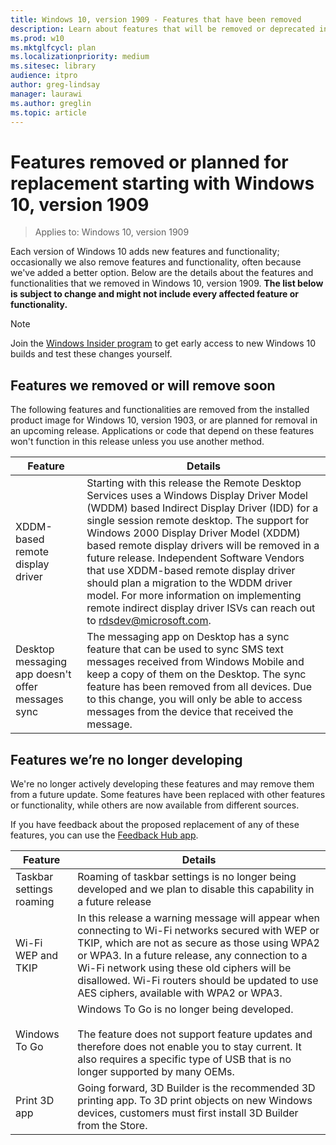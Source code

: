 ```yaml
---
title: Windows 10, version 1909 - Features that have been removed
description: Learn about features that will be removed or deprecated in Windows 10, version 1903, or a future release
ms.prod: w10
ms.mktglfcycl: plan
ms.localizationpriority: medium
ms.sitesec: library
audience: itpro
author: greg-lindsay
manager: laurawi
ms.author: greglin
ms.topic: article
---
```

# Features removed or planned for replacement starting with Windows 10, version 1909

> Applies to: Windows 10, version 1909

Each version of Windows 10 adds new features and functionality; occasionally we also remove features and functionality, often because we've added a better option. Below are the details about the features and functionalities that we removed in Windows 10, version 1909. **The list below is subject to change and might not include every affected feature or functionality.** 

> [!NOTE]
> Join the [Windows Insider program](https://insider.windows.com) to get early access to new Windows 10 builds and test these changes yourself.

## Features we removed or will remove soon

The following features and functionalities are removed from the installed product image for Windows 10, version 1903, or are planned for removal in an upcoming release. Applications or code that depend on these features won't function in this release unless you use another method.   


|                      Feature                      |                                                                                                                                                                                                                                                                                    Details                                                                                                                                                                                                                                                                                    |
|---------------------------------------------------|-------------------------------------------------------------------------------------------------------------------------------------------------------------------------------------------------------------------------------------------------------------------------------------------------------------------------------------------------------------------------------------------------------------------------------------------------------------------------------------------------------------------------------------------------------------------------------|
|         XDDM-based remote display driver          | Starting with this release the Remote Desktop Services uses a Windows Display Driver Model (WDDM) based Indirect Display Driver (IDD) for a single session remote desktop. The support for Windows 2000 Display Driver Model (XDDM) based remote display drivers will be removed in a future release. Independent Software Vendors that use XDDM-based remote display driver should plan a migration to the WDDM driver model. For more information on implementing remote indirect display driver ISVs can reach out to [rdsdev@microsoft.com](mailto:rdsdev@microsoft.com). |
| Desktop messaging app doesn't offer messages sync |                                                                                                                          The messaging app on Desktop has a sync feature that can be used to sync SMS text messages received from Windows Mobile and keep a copy of them on the Desktop. The sync feature has been removed from all devices. Due to this change, you will only be able to access messages from the device that received the message.                                                                                                                          |

## Features we’re no longer developing

We're no longer actively developing these features and may remove them from a future update. Some features have been replaced with other features or functionality, while others are now available from different sources. 

If you have feedback about the proposed replacement of any of these features, you can use the [Feedback Hub app](https://support.microsoft.com/help/4021566/windows-10-send-feedback-to-microsoft-with-feedback-hub-app). 

|Feature    |Details|
|-----------|---------------------|
| Taskbar settings roaming| Roaming of taskbar settings is no longer being developed and we plan to disable this capability in a future release|
|Wi-Fi WEP and TKIP|In this release a warning message will appear when connecting to Wi-Fi networks secured with WEP or TKIP, which are not as secure as those using WPA2 or WPA3. In a future release, any connection to a Wi-Fi network using these old ciphers will be disallowed. Wi-Fi routers should be updated to use AES ciphers, available with WPA2 or WPA3. |
|Windows To Go|Windows To Go is no longer being developed. <br><br>The feature does not support feature updates and therefore does not enable you to stay current. It also requires a specific type of USB that is no longer supported by many OEMs.|
|Print 3D app|Going forward, 3D Builder is the recommended 3D printing app. To 3D print objects on new Windows devices, customers must first install 3D Builder from the Store.|

